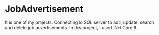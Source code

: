 # JobAdvertisement
It is one of my projects. Connecting to SQL server to add, update, search and delete job advertisements.
In this project, I used .Net Core 6.
